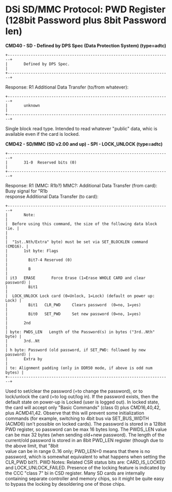 # DSi SD/MMC Protocol: PWD Register (128bit Password plus 8bit Password len)


**CMD40 - SD - Defined by DPS Spec (Data Protection System)
(type=adtc)**

```
+-----------------------------------------------------------------------+
|       Defined by DPS Spec.                                            |
+-----------------------------------------------------------------------+
```

Response: R1
Additional Data Transfer (to/from whatever):

```
+-----------------------------------------------------------------------+
|       unknown                                                         |
+-----------------------------------------------------------------------+
```

Single block read type. Intended to read whatever \"public\" data, whic
is available even if the card is locked.

**CMD42 - SD/MMC (SD v2.00 and up) - SPI - LOCK_UNLOCK (type=adtc)**

```
+-----------------------------------------------------------------------+
|       31-0  Reserved bits (0)                                         |
+-----------------------------------------------------------------------+
```

Response: R1 (MMC: R1b?)
MMC?: Additional Data Transfer (from card): Busy signal for \"R1b\
response
Additional Data Transfer (to card):

```
+-----------------------------------------------------------------------+
|       Note:                                                           |
|  Before using this command, the size of the following data block (ie. |
|                                                                       |
|  "1st..Nth/Extra" byte) must be set via SET_BLOCKLEN command (CMD16). |
|       1st byte: Flags                                                 |
|         Bit7-4 Reserved (0)                                           |
|         B                                                             |
| it3   ERASE       Force Erase (1=Erase WHOLE CARD and clear password) |
|         Bit1                                                          |
|  LOCK_UNLOCK Lock card (0=Unlock, 1=Lock) (default on power up: Lock) |
|         Bit1   CLR_PWD     Clears password  (0=no, 1=yes)             |
|         Bit0   SET_PWD     Set new password (0=no, 1=yes)             |
|       2nd                                                             |
| byte: PWDS_LEN   Length of the Password(s) in bytes ("3rd..Nth" byte) |
|       3rd..Nt                                                         |
| h byte: Password (old password, if SET_PWD: followed by new password) |
|       Extra by                                                        |
| te: Alignment padding (only in DDR50 mode, if above is odd num bytes) |
+-----------------------------------------------------------------------+
```

Used to set/clear the password (=to change the password), or to
lock/unlock the card (=to log out/log in). If the password exists, then
the default state on power-up is Locked (user is logged out).
In locked state, the card will accept only \"Basic Commands\" (class 0)
plus CMD16,40,42, plus ACMD41,42. Observe that this will prevent some
initialization commands (for example, switching to 4bit bus via
SET_BUS_WIDTH (ACMD6) isn\'t possible on locked cards).
The password is stored in a 128bit PWD register, so password can be max
16 bytes long. The PWDS_LEN value can be max 32 bytes (when sending
old+new password). The length of the current/old password is stored in
an 8bit PWD_LEN register (though due to the above limit, that \"8bit\
value can be in range 0..16 only; PWD_LEN=0 means that there is no
password, which is somewhat equivalent to what happens when setting the
CLR_PWD bit?).
PWD Notes:
Related CSR status bits are: CARD_IS_LOCKED and LOCK_UNLOCK_FAILED.
Presence of the locking feature is indicated by the CCC \"class 7\" bi
in CSD register.
Many SD cards are internally containing separate controller and memory
chips, so it might be quite easy to bypass the locking by desoldering
one of those chips.



